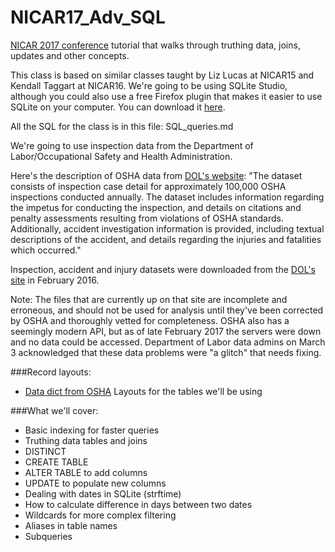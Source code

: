 # NICAR17_Adv_SQL
[NICAR 2017 conference](https://ire.org/conferences/nicar2017/) tutorial that walks through truthing data, joins, updates and other concepts.

This class is based on similar classes taught by Liz Lucas at NICAR15 and Kendall Taggart at NICAR16. We're going to be using SQLite Studio, although you could also use a free Firefox plugin that makes it easier to use SQLite on your computer. You can download it [here](https://addons.mozilla.org/en-US/firefox/addon/sqlite-manager/).

All the SQL for the class is in this file: SQL_queries.md

We're going to use inspection data from the Department of Labor/Occupational Safety and Health Administration. 

Here's the description of OSHA data from [DOL's website](http://ogesdw.dol.gov/views/data_summary.php): "The dataset consists of inspection case detail for approximately 100,000 OSHA inspections conducted annually. The dataset includes information regarding the impetus for conducting the inspection, and details on citations and penalty assessments resulting from violations of OSHA standards. Additionally, accident investigation information is provided, including textual descriptions of the accident, and details regarding the injuries and fatalities which occurred."

Inspection, accident and injury datasets were downloaded from the [DOL's site](http://ogesdw.dol.gov/views/data_summary.php) in February 2016. 

Note: The files that are currently up on that site are incomplete and erroneous, and should not be used for analysis until they've been corrected by OSHA and thoroughly vetted for completeness. OSHA also has a seemingly modern API, but as of late February 2017 the servers were down and no data could be accessed. Department of Labor data admins on March 3 acknowledged that these data problems were "a glitch" that needs fixing.


###Record layouts:
* [Data dict from OSHA](http://enforcedata.dol.gov/views/data_dictionary.php)
Layouts for the tables we'll be using

###What we'll cover:

* Basic indexing for faster queries
* Truthing data tables and joins
* DISTINCT
* CREATE TABLE
* ALTER TABLE to add columns
* UPDATE to populate new columns
* Dealing with dates in SQLite (strftime)
* How to calculate difference in days between two dates
* Wildcards for more complex filtering
* Aliases in table names
* Subqueries
